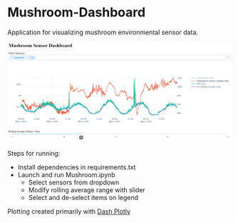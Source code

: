 # Mushroom-Dashboard
Application for visualizing mushroom environmental sensor data.

<kbd>
  <img src="./images/mushroom_dash.png" alt="Mushroom Dashboard">
</kbd>


Steps for running:
* Install dependencies in requirements.txt
* Launch and run Mushroom.ipynb
  * Select sensors from dropdown
  * Modify rolling average range with slider
  * Select and de-select items on legend


Plotting created primarily with [Dash Plotly](https://github.com/plotly/dash)
